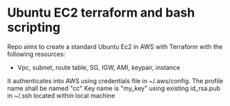 # Ubuntu EC2 terraform and bash scripting
Repo aims to create a standard Ubuntu Ec2 in AWS with Terraform with the following resources:

- Vpc, subnet, route table, SG, IGW, AMI, keypair, instance

It authenticates into AWS using credentials file in ~/.aws/config. The profile name shall be named "cc"
Key name is "my_key" using existing id_rsa.pub in ~/.ssh located within local machine


